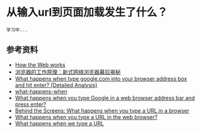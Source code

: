# 从输入url到页面加载发生了什么？

`学习中...`

<!-- ## 过程

1. DNS 解析
2. TCP 连接
3. 发送 HTTP 请求
4. 服务器处理请求并返回 HTTP 报文
5. 浏览器解析渲染页面
6. 连接结束

浏览器的主要功能就是向服务器发出请求，在浏览器窗口中展示您选择的网络资源。

浏览器主要组件

* 用户界面
* 浏览器引擎
* 呈现引擎
* 网络
* 用户界面后端
* JavaScript 解释器
* 数据存储 -->

<!-- ```mermaid

``` -->

## 参考资料

* [How the Web works](https://developer.mozilla.org/en-US/docs/Learn/Getting_started_with_the_web/How_the_Web_works)
* [浏览器的工作原理：新式网络浏览器幕后揭秘](https://www.html5rocks.com/zh/tutorials/internals/howbrowserswork/)
* [What happens when type google.com into your browser address box and hit enter? (Detailed Analysis)](https://www.youtube.com/watch?v=dh406O2v_1c)
* [what-happens-when](https://github.com/alex/what-happens-when)
* [What happens when you type Google in a web browser address bar and press enter?](https://www.quora.com/What-happens-when-you-type-Google-in-a-web-browser-address-bar-and-press-enter)
* [Behind the Screens: What happens when you type a URL in a browser](https://www.educative.io/blog/behind-the-screens-what-happens-when-you-type-a-url-in-a-browser)
* [What happens when you type a URL in the web browser?](https://afteracademy.com/blog/what-happens-when-you-type-a-url-in-the-web-browser)
* [What happens when we type a URL](https://www.geeksforgeeks.org/what-happens-when-we-type-a-url/)
